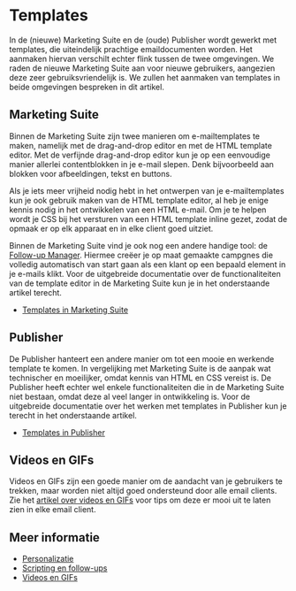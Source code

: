 # Templates

In de (nieuwe) Marketing Suite en de (oude) Publisher wordt gewerkt met 
templates, die uiteindelijk prachtige emaildocumenten worden. Het aanmaken 
hiervan verschilt echter flink tussen de twee omgevingen. We raden de 
nieuwe Marketing Suite aan voor nieuwe gebruikers, aangezien deze 
zeer gebruiksvriendelijk is. We zullen het aanmaken van templates in 
beide omgevingen bespreken in dit artikel.

## Marketing Suite

Binnen de Marketing Suite zijn twee manieren om e-mailtemplates te maken, 
namelijk met de drag-and-drop editor en met de HTML template editor. 
Met de verfijnde drag-and-drop editor kun je op een eenvoudige manier
allerlei contentblokken in je e-mail slepen. Denk bijvoorbeeld aan
blokken voor afbeeldingen, tekst en buttons. 

Als je iets meer vrijheid nodig hebt in het ontwerpen van je 
e-mailtemplates kun je ook gebruik maken van de HTML template editor, 
al heb je enige kennis nodig in het ontwikkelen van een HTML e-mail. 
Om je te helpen wordt je CSS bij het versturen van een HTML template 
inline gezet, zodat de opmaak er op elk apparaat en in elke client 
goed uitziet.

Binnen de Marketing Suite vind je ook nog een andere handige tool: 
de [Follow-up Manager](follow-up-manager-ms). Hiermee creëer je op 
maat gemaakte campgnes die volledig automatisch van start gaan als 
een klant op een bepaald element in je e-mails klikt. Voor de 
uitgebreide documentatie over de functionaliteiten van de
template editor in de Marketing Suite kun je in het onderstaande 
artikel terecht.

* [Templates in Marketing Suite](templates-marketing-suite)

## Publisher

De Publisher hanteert een andere manier om tot een mooie en werkende 
template te komen. In vergelijking met Marketing Suite is de aanpak wat 
technischer en moeilijker, omdat kennis van HTML en CSS vereist is.
De Publisher heeft echter wel enkele functionaliteiten die in de Marketing 
Suite niet bestaan, omdat deze al veel langer in ontwikkeling is. Voor 
de uitgebreide documentatie over het werken met templates in Publisher 
kun je terecht in het onderstaande artikel.

* [Templates in Publisher](templates-publisher)

## Videos en GIFs

Videos en GIFs zijn een goede manier om de aandacht van je gebruikers te 
trekken, maar worden niet altijd goed ondersteund door alle email clients. 
Zie het [artikel over videos en GIFs](./templates-video-gif) voor tips 
om deze er mooi uit te laten zien in elke email client.

## Meer informatie

* [Personalizatie](./personalization)
* [Scripting en follow-ups](./followups)
* [Videos en GIFs](./templates-video-gif)
